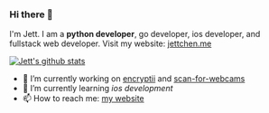 ### Hi there 👋
I'm Jett. I am a **python developer**, go developer, ios developer, and fullstack web developer.
Visit my website: [jettchen.me](https://go.jettchen.me/996)

[![Jett's github stats](https://github-readme-stats.vercel.app/api?username=JettChenT)]()

- 🔭 I’m currently working on [encryptii](https://github.com/JettChenT/encryptii-server) and [scan-for-webcams](https://github.com/JettChenT/scan-for-webcams)
- 🌱 I’m currently learning *ios development*
- 📫 How to reach me: [my website](https://go.jettchen.me/996)

<!--
**JettChenT/JettChenT** is a ✨ _special_ ✨ repository because its `README.md` (this file) appears on your GitHub profile.

Here are some ideas to get you started:

- 🔭 I’m currently working on ...
- 🌱 I’m currently learning ...
- 👯 I’m looking to collaborate on ...
- 🤔 I’m looking for help with ...
- 💬 Ask me about ...
- 📫 How to reach me: ...
- 😄 Pronouns: ...
- ⚡ Fun fact: ...
-->
